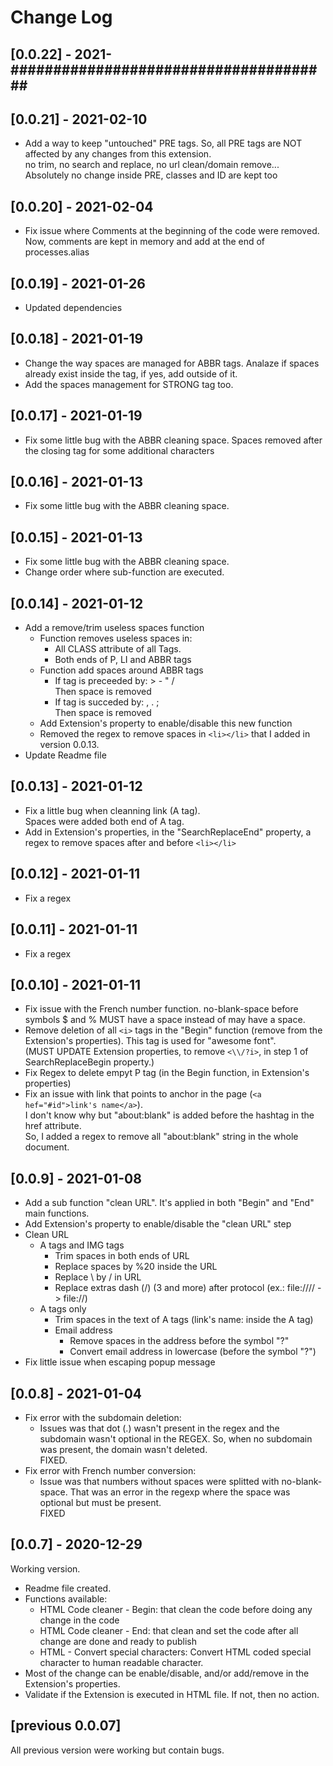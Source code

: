 # Change Log

## [0.0.22] - 2021-######################################

## [0.0.21] - 2021-02-10
+ Add a way to keep "untouched" PRE tags. So, all PRE tags are NOT affected by any changes from this extension.<br>
  no trim, no search and replace, no url clean/domain remove...<br>
  Absolutely no change inside PRE, classes and ID are kept too

## [0.0.20] - 2021-02-04
+ Fix issue where Comments at the beginning of the code were removed.<br>Now, comments are kept in memory and add at the end of processes.alias

## [0.0.19] - 2021-01-26
+ Updated dependencies

## [0.0.18] - 2021-01-19
+ Change the way spaces are managed for ABBR tags. Analaze if spaces already exist inside the tag, if yes, add outside of it.
+ Add the spaces management for STRONG tag too.

## [0.0.17] - 2021-01-19
+ Fix some little bug with the ABBR cleaning space. Spaces removed after the closing tag for some additional characters

## [0.0.16] - 2021-01-13
+ Fix some little bug with the ABBR cleaning space.

## [0.0.15] - 2021-01-13
+ Fix some little bug with the ABBR cleaning space.
+ Change order where sub-function are executed.

## [0.0.14] - 2021-01-12
+ Add a remove/trim useless spaces function
  + Function removes useless spaces in:
    + All CLASS attribute of all Tags. 
    + Both ends of P, LI and ABBR tags
  + Function add spaces around ABBR tags
    + If tag is preceeded by: > - " /<br>
      Then space is removed
    + If tag is succeded by: , . ;<br>
      Then space is removed
  + Add Extension's property to enable/disable this new function<br>
  + Removed the regex to remove spaces in ```<li></li>``` that I added in version 0.0.13.
+ Update Readme file

## [0.0.13] - 2021-01-12
+ Fix a little bug when cleanning link (A tag).<br>
  Spaces were added both end of A tag.
+ Add in Extension's properties, in the "SearchReplaceEnd" property, a regex to remove spaces after and before ```<li></li>```

## [0.0.12] - 2021-01-11
+ Fix a regex

## [0.0.11] - 2021-01-11
+ Fix a regex

## [0.0.10] - 2021-01-11
+ Fix issue with the French number function. no-blank-space before symbols $ and % MUST have a space instead of may have a space.
+ Remove deletion of all ```<i>``` tags in the "Begin" function (remove from the Extension's properties). This tag is used for "awesome font".<br>
(MUST UPDATE Extension properties, to remove ```<\\/?i>```, in step 1 of SearchReplaceBegin property.)
+ Fix Regex to delete empyt P tag (in the Begin function, in Extension's properties)
+ Fix an issue with link that points to anchor in the page (```<a hef="#id">link's name</a>```). <br>
  I don't know why but "about:blank" is added before the hashtag in the href attribute.<br>
  So, I added a regex to remove all "about:blank" string in the whole document.


## [0.0.9] - 2021-01-08
+ Add a sub function "clean URL". It's applied in both "Begin" and "End" main functions.
+ Add Extension's property to enable/disable the "clean URL" step
+ Clean URL
  + A tags and IMG tags
    + Trim spaces in both ends of URL
    + Replace spaces by %20 inside the URL
    + Replace \ by / in URL
    + Replace extras dash (/) (3 and more) after protocol (ex.: file://// -> file://)
  + A tags only
    + Trim spaces in the text of A tags (link's name: inside the A tag)
    + Email address
      + Remove spaces in the address before the symbol "?"
      + Convert email address in lowercase (before the symbol "?")
+ Fix little issue when escaping popup message
      

## [0.0.8] - 2021-01-04
+ Fix error with the subdomain deletion:
  + Issues was that dot (.) wasn't present in the regex and the subdomain wasn't optional in the REGEX. So, when no subdomain was present, the domain wasn't deleted. <br />FIXED.
+ Fix error with French number conversion:
  + Issue was that numbers without spaces were splitted with no-blank-space. That was an error in the regexp where the space was optional but must be present. <br />FIXED


## [0.0.7] - 2020-12-29
Working version.
+ Readme file created.
+ Functions available:
  + HTML Code cleaner - Begin: that clean the code before doing any change in the code
  + HTML Code cleaner - End: that clean and set the code after all change are done and ready to publish
  + HTML - Convert special characters: Convert HTML coded special character to human readable character.
+ Most of the change can be enable/disable, and/or add/remove in the Extension's properties.
+ Validate if the Extension is executed in HTML file. If not, then no action.


## [previous 0.0.07]
All previous version were working but contain bugs.